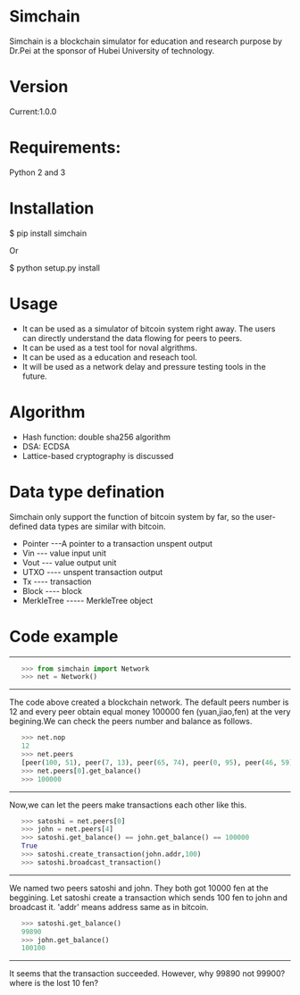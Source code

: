 Simchain
========

Simchain is a blockchain simulator for education and research purpose by Dr.Pei at the sponsor of Hubei University of technology.



Version
=======
Current:1.0.0

Requirements:
=======
Python 2 and 3

Installation
=======
$ pip install simchain

Or

$ python setup.py install


Usage
========
* It can be used as a simulator of bitcoin system right away. The users can directly understand the data flowing for peers to peers.
* It can be used as a test tool for noval algrithms.
*  It can be used as a education and reseach tool.
*  It will be used as a network delay and pressure testing tools in the future.

Algorithm
========
* Hash function: double sha256 algorithm
* DSA: ECDSA
* Lattice-based cryptography is discussed

Data type defination
========
Simchain only support the function of bitcoin system by far, so the user-defined data types are similar with bitcoin.
* Pointer ---A pointer to a transaction unspent output
* Vin    --- value input unit
* Vout   --- value output unit
* UTXO   ---- unspent transaction output
* Tx     ---- transaction
* Block  ---- block
* MerkleTree ----- MerkleTree object


Code example
========
-------
```python
   >>> from simchain import Network
   >>> net = Network()
```
-------
The code above created a blockchain network. The default peers number is 12 and every peer obtain equal money 100000 fen (yuan,jiao,fen) at the very begining.We can check the peers number and balance as follows.
```python
   >>> net.nop
   12
   >>> net.peers
   [peer(100, 51), peer(7, 13), peer(65, 74), peer(0, 95), peer(46, 59), peer(12, 5), peer(37, 76), peer(78, 71), peer(28, 75), peer(48, 51), peer(66, 44), peer(41, 75)]
   >>> net.peers[0].get_balance()
   >>> 100000
```
------
Now,we can let the peers make transactions each other like this.
```python
   >>> satoshi = net.peers[0]
   >>> john = net.peers[4]
   >>> satoshi.get_balance() == john.get_balance() == 100000
   True
   >>> satoshi.create_transaction(john.addr,100)
   >>> satoshi.broadcast_transaction()
```
------
We named two peers satoshi and john. They both got 10000 fen at the beggining. Let satoshi create a transaction which sends 100 fen to john and broadcast it. 'addr' means address same as in bitcoin.
```python
   >>> satoshi.get_balance()
   99890
   >>> john.get_balance()
   100100
```
------
It seems that the transaction succeeded. However, why 99890 not 99900? where is the lost 10 fen?



